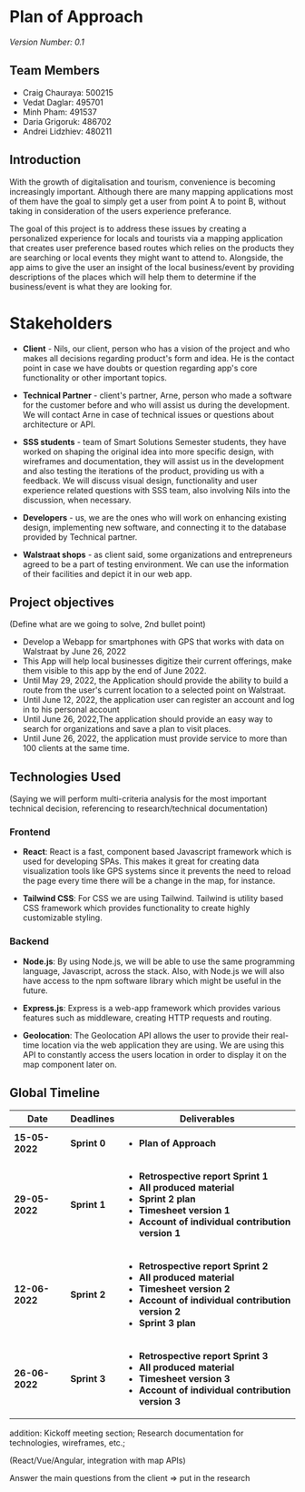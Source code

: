 # Plan of Approach
*Version Number: 0.1* 

## Team Members
* Craig Chauraya: 500215
* Vedat Daglar: 495701
* Minh Pham: 491537
* Daria Grigoruk: 486702
* Andrei Lidzhiev: 480211

## Introduction
 With the growth of digitalisation and tourism, convenience is becoming increasingly important. Although there are many mapping applications most of them have the goal to simply get a user from point A to point B, without taking in consideration of the users  experience preferance.
 
The goal of this project is to address these issues by creating a personalized experience for locals and tourists via a mapping application that creates user preference based routes which relies on the products they are searching or local events they might want to attend to. Alongside, the app aims to give the user an insight of the local business/event by providing descriptions of the places which will help them to determine if the business/event is what they are looking for.

# Stakeholders

 - **Client** - Nils, our client, person who has a vision of the project and who makes all decisions regarding product's form and idea. He is the contact point in case we have doubts or question regarding app's core functionality or other important topics.

 - **Technical Partner** - client's partner, Arne, person who made a software for the customer before and who will assist us during the development. We will contact Arne in case of technical issues or questions about architecture or API.

 - **SSS students** - team of Smart Solutions Semester students, they have worked on shaping the original idea into more specific design, with wireframes and documentation, they will assist us in the development and also testing the iterations of the product, providing us with a feedback. We will discuss visual design, functionality and user experience related questions with SSS team, also involving Nils into the discussion, when necessary.

 - **Developers** - us, we are the ones who will work on enhancing existing design, implementing new software, and connecting it to the database provided by Technical partner.

 - **Walstraat shops** - as client said, some organizations and entrepreneurs agreed to be a part of testing environment. We can use the information of their facilities and depict it in our web app.

## Project objectives
(Define what are we going to solve, 2nd bullet point)

* Develop a Webapp for smartphones with GPS that works with data on Walstraat by June 26, 2022
* This App  will help local businesses digitize their current offerings, make them visible to this app by the end of June 2022.
* Until May 29, 2022, the Application should provide the ability to build a route from the user's current location to a selected point on Walstraat.
* Until June 12, 2022, the application user can register an account and log in to his personal account
* Until June 26, 2022,The application should provide an easy way to search for organizations and save a plan to visit places.
* Until June 26, 2022, the application must provide service to more than 100 clients at the same time.
## Technologies Used
(Saying we will perform multi-criteria analysis for the most important technical decision, referencing to research/technical documentation)
### Frontend
* __React__: React is a fast, component based Javascript framework which is used for developing SPAs. This makes it great for creating data visualization tools like GPS systems since it prevents the need to reload the page every time there will be a change in the map, for instance.  

* __Tailwind CSS__: For CSS we are using Tailwind. Tailwind is utility based CSS framework which provides functionality to create highly customizable styling.

### Backend 
* __Node.js__:  By using Node.js, we will be able to use the same programming language, Javascript, across the stack. Also, with Node.js we will also have access to the npm software library which might be useful in the future.

* __Express.js__: Express is a web-app framework which provides various features such as middleware, creating HTTP requests and routing.  

* __Geolocation__: The Geolocation API allows the user to provide their real-time location via the web application they are using. We are using this API to constantly access the users location in order to display it on the map component later on.

## Global Timeline
| Date | Deadlines | Deliverables |
|------|-------|-------|
| **15-05-2022** | **Sprint 0** | **<ul><li>Plan of Approach</li></ul>** |
| **29-05-2022** | **Sprint 1** | **<ul><li>Retrospective report Sprint 1</li><li>All produced material</li><li>Sprint 2 plan</li><li>Timesheet version 1</li><li>Account of individual contribution version 1 </li></ul>** |
| **12-06-2022** | **Sprint 2** | **<ul><li>Retrospective report Sprint 2</li><li>All produced material</li><li>Timesheet version 2</li><li>Account of individual contribution version 2</li><li>Sprint 3 plan</li></ul>** |
| **26-06-2022** | **Sprint 3** | **<ul><li>Retrospective report Sprint 3</li><li>All produced material</li><li>Timesheet version 3</li><li>Account of individual contribution version 3</li></ul>** |


addition: Kickoff meeting section; Research documentation for technologies, wireframes, etc.; 

(React/Vue/Angular, integration with map APIs)

Answer the main questions from the client => put in the research



